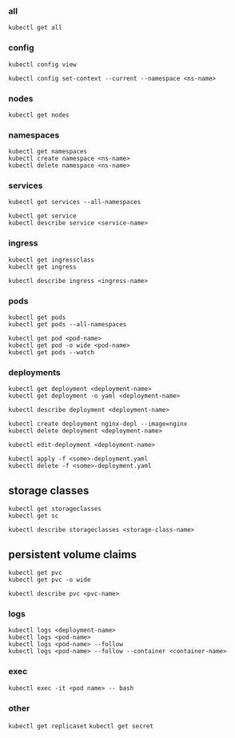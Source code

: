 
### all

`kubectl get all`

### config

```
kubectl config view

kubectl config set-context --current --namespace <ns-name>
```

### nodes
       
`kubectl get nodes`
                                      
### namespaces

```
kubectl get namespaces
kubectl create namespace <ns-name>
kubectl delete namespace <ns-name>
```

### services

```
kubectl get services --all-namespaces

kubectl get service
kubectl describe service <service-name>
```

### ingress

```
kubectl get ingressclass
kubeclt get ingress

kubectl describe ingress <ingress-name>
```


### pods

```
kubectl get pods
kubectl get pods --all-namespaces

kubectl get pod <pod-name>
kubectl get pod -o wide <pod-name>
kubectl get pods --watch
```

### deployments

```
kubectl get deployment <deployment-name>
kubectl get deployment -o yaml <deployment-name>

kubectl describe deployment <deployment-name>
```

```
kubectl create deployment nginx-depl --image=nginx
kubectl delete deployment <deployment-name>

kubectl edit-deployment <deployment-name>
```

```
kubectl apply -f <some>-deployment.yaml
kubectl delete -f <some>-deployment.yaml
```
     
## storage classes

```
kubectl get storageclasses
kubectl get sc

kubectl describe storageclasses <storage-class-name>
```

## persistent volume claims

```
kubectl get pvc 
kubectl get pvc -o wide

kubectl describe pvc <pvc-name>
```
            
### logs

```
kubectl logs <deployment-name>
kubectl logs <pod-name>
kubectl logs <pod-name> --follow
kubectl logs <pod-name> --follow --container <container-name> 
```

### exec
                  
`kubectl exec -it <pod name> -- bash`

### other

`kubectl get replicaset`
`kubectl get secret`
